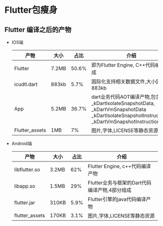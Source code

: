 # Flutter包瘦身

## Flutter 编译之后的产物

* IOS端

  | 产物           | 大小  | 占比  | 介绍                                                         |
  | -------------- | ----- | ----- | ------------------------------------------------------------ |
  | Flutter        | 7.2MB | 50.6% | 即为Flutter Engine, C++代码编译而成                          |
  | icudtl.dart    | 883kb | 5.7%  | 国际化支持相关数据文件,大小固定为883kb                       |
  | App            | 5.2MB | 36.7% | dart业务代码AOT编译产物,包含:<br />_kDartIsolateSnapshotData,<br />_kDartVmSnapshotData<br />_kDartIsolateSnapshotInstructions,<br />_kDartVmSnapshotInstructions |
  | Flutter_assets | 1MB   | 7%    | 图片,字体,LICENSE等静态资源                                  |

  

* Android端

  | 产物           | 大小  | 占比 | 介绍                                          |
  | -------------- | ----- | ---- | --------------------------------------------- |
  | libflutter.so  | 3.2MB | 62%  | Flutter Engine, c++代码编译产物               |
  | libapp.so      | 1.5MB | 29%  | Flutter业务与框架的Dart代码编译产物,4部分组成 |
  | flutter.jar    | 310KB | 5.9% | Flutter引擎的java代码编译产物                 |
  | flutter_assets | 170KB | 3.1% | 图片,字体,LICENSE等静态资源                   |

  